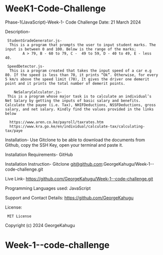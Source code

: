 # WeeK1-Code-Challenge

Phase-1(JavaScript)-Week-1- Code Challenge
Date: 21 March 2024

Description-

     StudentGradeGenerator.js- 
      This is a program that prompts the user to input student marks. The input is between 0 and 100. Below is the range of the marks;
            A > 79, B - 60 to 79, C -  49 to 59, D - 40 to 49, E - less 40.

     SpeedDetector.js-
      This is a program created that takes the input speed of a car e.g 80. If the speed is less than 70, it prints “Ok”. Otherwise, for every 5 km/s above the speed limit (70), It gives the driver one demerit point and it prints the total number of demerit points.
    
        NeSalaryCalculator.js-
     This is a program whose major task is to calculate an individual’s Net Salary by getting the inputs of basic salary and benefits. Calculate the payee (i.e. Tax), NHIFDeductions, NSSFDeductions, gross salary, and net salary. Kindly find the values provided in the links below 
      
      https://www.aren.co.ke/payroll/taxrates.htm
      https://www.kra.go.ke/en/individual/calculate-tax/calculating-tax/paye

 Installation-
      Use Gitclone to be able to download the documents from Github, copy the SSH Key, open your terminal and paste it. 
      
Installation Requirements-
     GitHub

Installation Instruction-
     Gitclone git@github.com:GeorgeKahugu/Week-1--code-challenge.git

Live Link-
     https://github.com/GeorgeKahugu/Week-1--code-challenge.git
     
Programming Languages used:
     JavaScript

Support and Contact Details:
     https://github.com/GeorgeKahugu

License: 
     
     MIT License

Copyright (c) 2024 GeorgeKahugu



      
# Week-1--code-challenge
